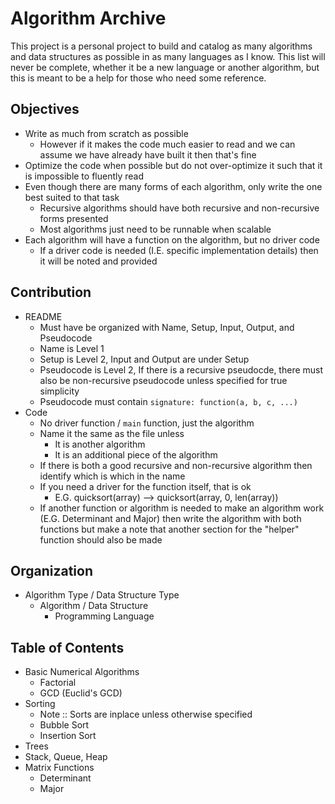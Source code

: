 # Algorithm Archive

This project is a personal project to build and catalog as many algorithms and data structures as possible in as many languages as I know.
This list will never be complete, whether it be a new language or another algorithm, but this is meant to be a help for those who need some reference.

## Objectives

- Write as much from scratch as possible
    - However if it makes the code much easier to read and we can assume we have already have built it then that's fine
- Optimize the code when possible but do not over-optimize it such that it is impossible to fluently read
- Even though there are many forms of each algorithm, only write the one best suited to that task
    - Recursive algorithms should have both recursive and non-recursive forms presented
    - Most algorithms just need to be runnable when scalable
- Each algorithm will have a function on the algorithm, but no driver code
    - If a driver code is needed (I.E. specific implementation details) then it will be noted and provided

## Contribution

- README
    - Must have be organized with Name, Setup, Input, Output, and Pseudocode
    - Name is Level 1
    - Setup is Level 2, Input and Output are under Setup
    - Pseudocode is Level 2, If there is a recursive pseudocde, there must also be non-recursive pseudocode unless specified for true simplicity
    - Pseudocode must contain `signature: function(a, b, c, ...)`
- Code
    - No driver function / `main` function, just the algorithm
    - Name it the same as the file unless
        - It is another algorithm 
        - It is an additional piece of the algorithm
    - If there is both a good recursive and non-recursive algorithm then identify which is which in the name
    - If you need a driver for the function itself, that is ok
        - E.G. quicksort(array) --> quicksort(array, 0, len(array))
    - If another function or algorithm is needed to make an algorithm work (E.G. Determinant and Major) then write the algorithm with both functions but make a note that another section for the "helper" function should also be made

## Organization

- Algorithm Type / Data Structure Type
    - Algorithm / Data Structure
        - Programming Language

## Table of Contents

- Basic Numerical Algorithms
    - Factorial
    - GCD (Euclid's GCD)
- Sorting
    - Note :: Sorts are inplace unless otherwise specified
    - Bubble Sort
    - Insertion Sort
- Trees
- Stack, Queue, Heap
- Matrix Functions
    - Determinant
    - Major
